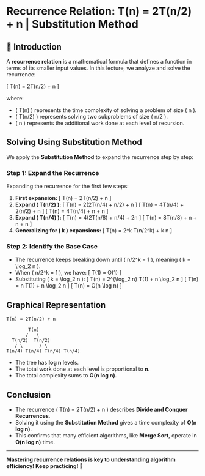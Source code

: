 # **Recurrence Relation: T(n) = 2T(n/2) + n | Substitution Method**

## **📌 Introduction**
A **recurrence relation** is a mathematical formula that defines a function in terms of its smaller input values. In this lecture, we analyze and solve the recurrence:

\[ T(n) = 2T(n/2) + n \]

where:
- \( T(n) \) represents the time complexity of solving a problem of size \( n \).
- \( T(n/2) \) represents solving two subproblems of size \( n/2 \).
- \( n \) represents the additional work done at each level of recursion.

## **Solving Using Substitution Method**
We apply the **Substitution Method** to expand the recurrence step by step:

### **Step 1: Expand the Recurrence**
Expanding the recurrence for the first few steps:
1. **First expansion:**
   \[ T(n) = 2T(n/2) + n \]
2. **Expand \( T(n/2) \):**
   \[ T(n) = 2(2T(n/4) + n/2) + n \]
   \[ T(n) = 4T(n/4) + 2(n/2) + n \]
   \[ T(n) = 4T(n/4) + n + n \]
3. **Expand \( T(n/4) \):**
   \[ T(n) = 4(2T(n/8) + n/4) + 2n \]
   \[ T(n) = 8T(n/8) + n + n + n \]
4. **Generalizing for \( k \) expansions:**
   \[ T(n) = 2^k T(n/2^k) + k n \]

### **Step 2: Identify the Base Case**
- The recurrence keeps breaking down until \( n/2^k = 1 \), meaning \( k = \log_2 n \).
- When \( n/2^k = 1 \), we have:
  \[ T(1) = O(1) \]
- Substituting \( k = \log_2 n \):
  \[ T(n) = 2^{\log_2 n} T(1) + n \log_2 n \]
  \[ T(n) = n T(1) + n \log_2 n \]
  \[ T(n) = O(n \log n) \]

## **Graphical Representation**
```
T(n) = 2T(n/2) + n

        T(n)
       /   \
  T(n/2)  T(n/2)
   / \      / \
T(n/4) T(n/4) T(n/4) T(n/4)
```
- The tree has **log n** levels.
- The total work done at each level is proportional to **n**.
- The total complexity sums to **O(n log n)**.

## **Conclusion**
- The recurrence \( T(n) = 2T(n/2) + n \) describes **Divide and Conquer Recurrences**.
- Solving it using the **Substitution Method** gives a time complexity of **O(n log n)**.
- This confirms that many efficient algorithms, like **Merge Sort**, operate in **O(n log n)** time.

---
**Mastering recurrence relations is key to understanding algorithm efficiency! Keep practicing! 🚀**
